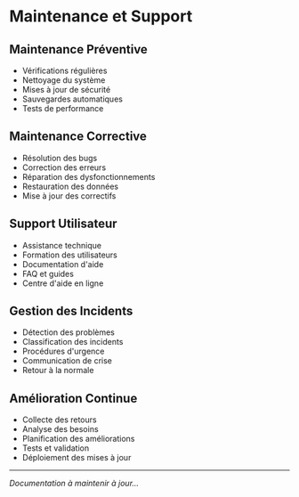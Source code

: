 # Maintenance et Support

## Maintenance Préventive
- Vérifications régulières
- Nettoyage du système
- Mises à jour de sécurité
- Sauvegardes automatiques
- Tests de performance

## Maintenance Corrective
- Résolution des bugs
- Correction des erreurs
- Réparation des dysfonctionnements
- Restauration des données
- Mise à jour des correctifs

## Support Utilisateur
- Assistance technique
- Formation des utilisateurs
- Documentation d'aide
- FAQ et guides
- Centre d'aide en ligne

## Gestion des Incidents
- Détection des problèmes
- Classification des incidents
- Procédures d'urgence
- Communication de crise
- Retour à la normale

## Amélioration Continue
- Collecte des retours
- Analyse des besoins
- Planification des améliorations
- Tests et validation
- Déploiement des mises à jour

---
*Documentation à maintenir à jour...* 